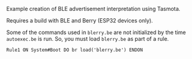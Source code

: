 Example creation of BLE advertisement interpretation using Tasmota.

Requires a build with BLE and Berry (ESP32 devices only).

Some of the commands used in `blerry.be` are not initialized by the time `autoexec.be` is run. So, you must load `blerry.be` as part of a rule.

```
Rule1 ON System#Boot DO br load('blerry.be') ENDON
```